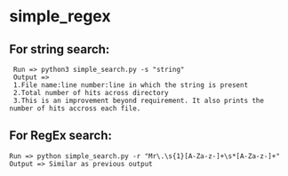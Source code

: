 # simple_regex
## For string search:
```
 Run => python3 simple_search.py -s "string"
 Output =>
 1.File name:line number:line in which the string is present
 2.Total number of hits across directory
 3.This is an improvement beyond requirement. It also prints the number of hits accross each file.
 ```
 ## For RegEx search:
 ```
 Run => python simple_search.py -r "Mr\.\s{1}[A-Za-z-]+\s*[A-Za-z-]+"
 Output => Similar as previous output
```
